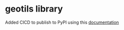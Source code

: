# geotils library

Added CICD to publish to PyPI using this [documentation](https://packaging.python.org/en/latest/guides/publishing-package-distribution-releases-using-github-actions-ci-cd-workflows/)
